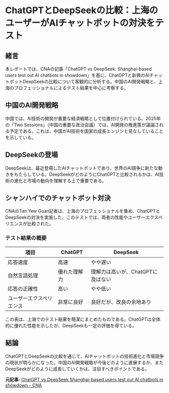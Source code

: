 # ChatGPTとDeepSeekの比較：上海のユーザーがAIチャットボットの対決をテスト

## 緒言

本レポートでは、CNAの記事「ChatGPT vs DeepSeek: Shanghai-based users test out AI chatbots in showdown」を基に、ChatGPTと新興のAIチャットボットDeepSeekの比較について客観的に分析する。中国のAI開発戦略と、上海のプロフェッショナルによるテスト結果を中心に考察する。

## 中国のAI開発戦略

中国では、AI技術の開発が重要な経済戦略として位置付けられている。2025年の「Two Sessions」（中国の重要な政治会議）では、AI開発の推進策が議論される予定である。これは、中国がAI技術を国家の成長エンジンと見なしていることを示している。

## DeepSeekの登場

DeepSeekは、最近登場したAIチャットボットであり、世界のAI競争に新たな動きをもたらしている。DeepSeekがどのようにChatGPTと比較されるかは、AI技術の進化と市場の動向を理解する上で重要である。

## シャンハイでのチャットボット対決

CNAのTan Yew Guan記者は、上海のプロフェッショナルを集め、ChatGPTとDeepSeekの対決を実施した。このテストでは、両者の性能やユーザーエクスペリエンスが比較された。

### テスト結果の概要

| 項目 | ChatGPT | DeepSeek |
|---|---|---|
| 応答速度 | 高速 | やや遅い |
| 自然言語処理 | 優れた理解力 | 理解力は高いが、ChatGPTに及ばない |
| 応答の正確性 | 高い | やや低い |
| ユーザーエクスペリエンス | 非常に良好 | 良好だが、改良の余地あり |

この表は、上海でのテスト結果を簡潔にまとめたものである。ChatGPTは全体的に優れた性能を示したが、DeepSeekも一定の評価を得ている。

## 結論

ChatGPTとDeepSeekの比較を通じて、AIチャットボットの技術進化と市場競争の現状が明らかになった。中国のAI開発戦略が今後どのように進展するか、またDeepSeekがどのように成長していくかは、注目すべきポイントである。

**元記事:** [ChatGPT vs DeepSeek Shanghai-based users test out AI chatbots in showdown - CNA](https://www.channelnewsasia.com/watch/chatgpt-vs-deepseek-shanghai-based-users-test-out-ai-chatbots-showdown-4966411)
